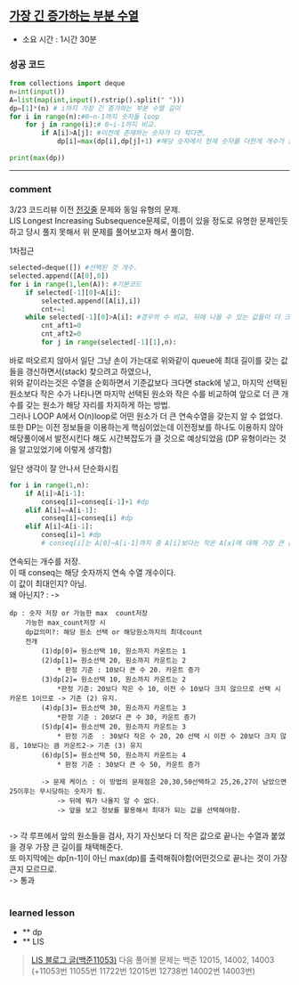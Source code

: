 
## [가장 긴 증가하는 부분 수열](https://www.acmicpc.net/problem/11053)
* 소요 시간 :  1시간 30분

### 성공 코드
```python
from collections import deque
n=int(input())
A=list(map(int,input().rstrip().split(" ")))
dp=[1]*(n) # i까지 가장 긴 증가하는 부분 수열 길이
for i in range(n):#0~n-1까지 숫자들 loop
    for j in range(i):# 0~i-1까지 비교.
        if A[i]>A[j]: #이전에 존재하는 숫자가 더 작다면,
            dp[i]=max(dp[i],dp[j]+1) #해당 숫자에서 현재 숫자를 더한게 개수가 큰지, 현재숫자까지 개수 큰지 판정 후 값 갱신.
   
print(max(dp))
```



----------------------------------------------------------------------------
### comment 
3/23 코드리뷰
이전 [전깃줄](https://github.com/jeongsunyong/algo_2021-2022/blob/main/2022/060.backjoon_2565_%EC%A0%84%EA%B9%83%EC%A4%84_python.md) 문제와 동일 유형의 문제.  
LIS Longest Increasing Subsequence문제로, 이름이 있을 정도로 유명한 문제인듯 하고 당시 풀지 못해서 위 문제를 풀어보고자 해서 풀이함.   

1차접근   
```python
selected=deque([]) #선택된 것 개수.
selected.append([A[0],0])
for i in range(1,len(A)): #기본코드
    if selected[-1][0]<A[i]:
        selected.append([A[i],i])
        cnt+=1
    while selected[-1][0]>A[i]: #경우의 수 비교, 뒤에 나올 수 있는 값들이 더 크면 변경해줌 ###### LOOP A
        cnt_aft1=0
        cnt_aft2=0
        for j in range(selected[-1][1],n):
```
바로 떠오르지 않아서 일단 그냥 손이 가는대로 위와같이 queue에 최대 길이를 갖는 값들을 갱신하면서(stack) 찾으려고 하였으나,  
위와 같이라는것은 수열을 순회하면서 기준값보다 크다면 stack에 넣고, 
마지막 선택된 원소보다 작은 수가 나타나면 마지막 선택된 원소와 작은 수를 비교하여 앞으로 더 큰 개수를 갖는 원소가 해당 자리를 차지하게 하는 방법.  
그러나 LOOP A에서 O(n)loop로 어떤 원소가 더 큰 연속수열을 갖는지 알 수 없었다.    
또한 DP는 이전 정보들을 이용하는게 핵심이었는데 이전정보를 하나도 이용하지 않아 해당풀이에서 발전시킨다 해도 시간복잡도가 클 것으로 예상되었음 (DP 유형이라는 것을 알고있었기에 이렇게 생각함)   

일단 생각이 잘 안나서 단순화시킴   
```python
for i in range(1,n):
    if A[i]>A[i-1]:
        conseq[i]=conseq[i-1]+1 #dp
    elif A[i]==A[i-1]:
        conseq[i]=conseq[i] #dp
    elif A[i]<A[i-1]:
        conseq[i]=1 #dp
        # conseq[i]는 A[0]~A[i-1]까지 중 A[i]보다는 작은 A[x]에 대해 가장 큰 값 +1. 아니면 그냥 1.
```
연속되는 개수를 저장.   
이 때 conseq는 해당 숫자까지 연속 수열 개수이다.   
이 값이 최대인지? 아님.   
왜 아닌지? : ->
```
dp : 숫자 저장 or 가능한 max  count저장
    가능한 max_count저장 시
    dp값의미?: 해당 원소 선택 or 해당원소까지의 최대count
    전개
        (1)dp[0]= 원소선택 10, 원소까지 카운트는 1
        (2)dp[1]= 원소선택 20, 원소까지 카운트는 2
            * 판정 기준 : 10보다 큰 수 20. 카운트 증가
        (3)dp[2]= 원소선택 10, 원소까지 카운트는 2
            *판정 기준: 20보다 작은 수 10, 이전 수 10보다 크지 않으므로 선택 시 카운트 1이므로 -> 기존 (2) 유지.
        (4)dp[3]= 원소선택 30, 원소까지 카운트는 3
            *판정 기준 : 20보다 큰 수 30, 카운트 증가
        (5)dp[4]= 원소선택 20, 원소까지 카운트는 3
            * 판정 기준  : 30보다 작은 수 20, 20 선택 시 이전 수 20보다 크지 않음, 10보다는 큼 카운트2-> 기존 (3) 유지
        (6)dp[5]= 원소선택 50, 원소까지 카운트는 4
            * 판정 기준 : 30보다 큰 수 50, 카운트 증가
        
        -> 문제 케이스 : 이 방법의 문제점은 20,30,50선택하고 25,26,27이 남았으면 25이후는 무시당하는 숫자가 됨.
            -> 뒤에 뭐가 나올지 알 수 없다.
            -> 앞을 보고 정보를 활용해서 최대가 되는 값을 선택해야함.
            
```
-> 각 루프에서 앞의 원소들을 검사, 자기 자신보다 더 작은 값으로 끝나는 수열과 붙었을 경우 가장 큰 길이를 채택해준다.   
또 마지막에는 dp[n-1]이 아닌 max(dp)를 출력해줘야함(어떤것으로 끝나는 것이 가장 큰지 모르므로.   
-> 통과 

#
#
 ### learned lesson
 
* ** dp
* ** LIS
> [LIS 블로그 글(백준11053)](https://seohyun0120.tistory.com/entry/%EA%B0%80%EC%9E%A5-%EA%B8%B4-%EC%A6%9D%EA%B0%80%ED%95%98%EB%8A%94-%EB%B6%80%EB%B6%84-%EC%88%98%EC%97%B4LIS-%EC%99%84%EC%A0%84-%EC%A0%95%EB%B3%B5-%EB%B0%B1%EC%A4%80-%ED%8C%8C%EC%9D%B4%EC%8D%AC)
> 다음 풀어볼 문제는 백준 12015, 14002, 14003 (+11053번 11055번 11722번 12015번 12738번 14002번 14003번)
#
#
 
 
 
 

